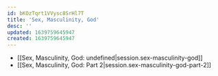 ```yaml
---
id: bKOzTqrt1VVysc8SrHl7T
title: 'Sex, Masculinity, God'
desc: ''
updated: 1639759645947
created: 1639759645947
---
```


- [[Sex, Masculinity, God: undefined|session.sex-masculinity-god]]
- [[Sex, Masculinity, God:  Part 2|session.sex-masculinity-god-part-2]]
